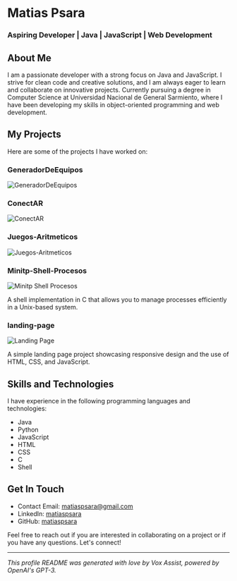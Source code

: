 # Matias Psara

### Aspiring Developer | Java | JavaScript | Web Development

## About Me

I am a passionate developer with a strong focus on Java and JavaScript. I strive for clean code and creative solutions, and I am always eager to learn and collaborate on innovative projects. Currently pursuing a degree in Computer Science at Universidad Nacional de General Sarmiento, where I have been developing my skills in object-oriented programming and web development.

## My Projects

Here are some of the projects I have worked on:

### GeneradorDeEquipos
![GeneradorDeEquipos](https://github-readme-stats.vercel.app/api/pin/?username=matiaspsara&repo=GeneradorDeEquipos&title_color=17a2b8&icon_color=003d59&text_color=efefef&bg_color=090909)



### ConectAR
![ConectAR](https://github-readme-stats.vercel.app/api/pin/?username=matiaspsara&repo=ConectAR&title_color=17a2b8&icon_color=003d59&text_color=efefef&bg_color=090909)


### Juegos-Aritmeticos
![Juegos-Aritmeticos](https://github-readme-stats.vercel.app/api/pin/?username=matiaspsara&repo=Juegos-Aritmeticos&title_color=17a2b8&icon_color=003d59&text_color=efefef&bg_color=090909)


### Minitp-Shell-Procesos
![Minitp Shell Procesos](https://github-readme-stats.vercel.app/api/pin/?username=matiaspsara&repo=Minitp-Shell-Procesos&title_color=17a2b8&icon_color=003d59&text_color=efefef&bg_color=090909)

A shell implementation in C that allows you to manage processes efficiently in a Unix-based system.

### landing-page
![Landing Page](https://github-readme-stats.vercel.app/api/pin/?username=matiaspsara&repo=landing-page&title_color=17a2b8&icon_color=003d59&text_color=efefef&bg_color=090909)

A simple landing page project showcasing responsive design and the use of HTML, CSS, and JavaScript.

## Skills and Technologies

I have experience in the following programming languages and technologies:

- Java
- Python
- JavaScript
- HTML
- CSS
- C
- Shell

## Get In Touch

- Contact Email: matiaspsara@gmail.com
- LinkedIn: [matiaspsara](https://www.linkedin.com/in/matias-psara-9713ba186/)
- GitHub: [matiaspsara](https://github.com/matiaspsara)

Feel free to reach out if you are interested in collaborating on a project or if you have any questions. Let's connect!

---

_This profile README was generated with love by Vox Assist, powered by OpenAI's GPT-3._
